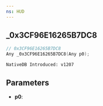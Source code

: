 ```yaml
---
ns: HUD
---
```

## _0x3CF96E16265B7DC8

```c
// 0x3CF96E16265B7DC8
Any _0x3CF96E16265B7DC8(Any p0);
```

```
NativeDB Introduced: v1207
```

## Parameters
* **p0**:

